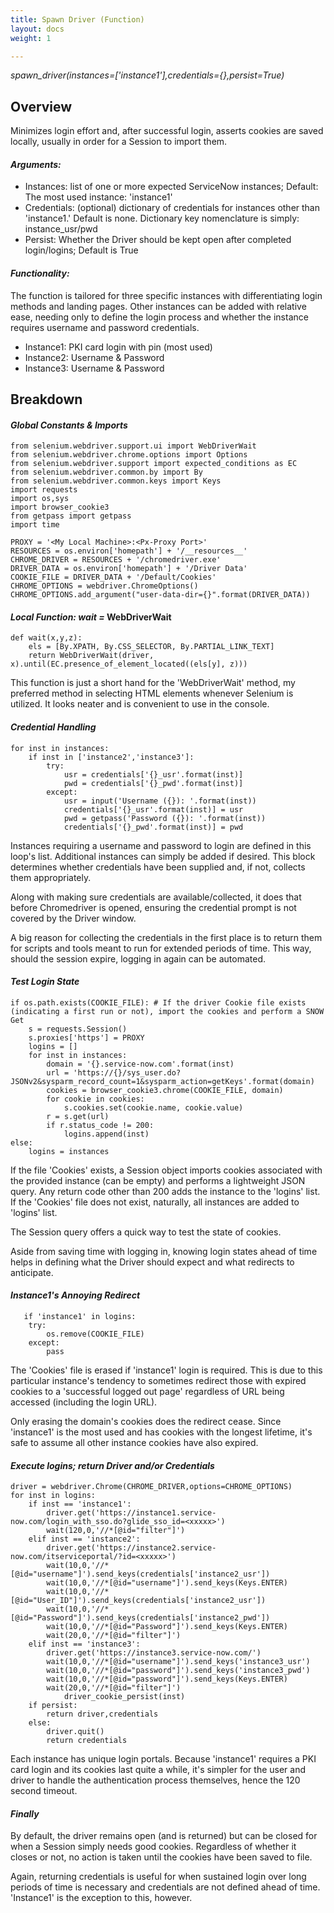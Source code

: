 ```yaml
---
title: Spawn Driver (Function)
layout: docs
weight: 1

---
```

_spawn_driver(instances=\['instance1'\],credentials={},persist=True)_

## Overview

Minimizes login effort and, after successful login, asserts cookies are saved locally, usually in order for a Session to import them.

#### **_Arguments:_**

* Instances: list of one or more expected ServiceNow instances; Default: The most used instance: 'instance1'
* Credentials: (optional) dictionary of credentials for instances other than 'instance1.' Default is none. Dictionary key nomenclature is simply: instance_usr/pwd
* Persist: Whether the Driver should be kept open after completed login/logins; Default is True

#### **_Functionality:_**

The function is tailored for three specific instances with differentiating login methods and landing pages. Other instances can be added with relative ease, needing only to define the login process and whether the instance requires username and password credentials.

* Instance1: PKI card login with pin (most used)
* Instance2: Username & Password
* Instance3: Username & Password

</hr>

## Breakdown

#### **_Global Constants & Imports_**

    from selenium.webdriver.support.ui import WebDriverWait
    from selenium.webdriver.chrome.options import Options
    from selenium.webdriver.support import expected_conditions as EC
    from selenium.webdriver.common.by import By
    from selenium.webdriver.common.keys import Keys
    import requests
    import os,sys
    import browser_cookie3
    from getpass import getpass
    import time
    
    PROXY = '<My Local Machine>:<Px-Proxy Port>'
    RESOURCES = os.environ['homepath'] + '/__resources__'
    CHROME_DRIVER = RESOURCES + '/chromedriver.exe'
    DRIVER_DATA = os.environ['homepath'] + '/Driver Data'
    COOKIE_FILE = DRIVER_DATA + '/Default/Cookies'
    CHROME_OPTIONS = webdriver.ChromeOptions()
    CHROME_OPTIONS.add_argument("user-data-dir={}".format(DRIVER_DATA))

#### **_Local Function: wait =_** WebDriverWait

    def wait(x,y,z):
        els = [By.XPATH, By.CSS_SELECTOR, By.PARTIAL_LINK_TEXT]
        return WebDriverWait(driver, x).until(EC.presence_of_element_located((els[y], z)))

This function is just a short hand for the 'WebDriverWait' method, my preferred method in selecting HTML elements whenever Selenium is utilized. It looks neater and is convenient to use in the console.

#### **_Credential Handling_**

    for inst in instances:
        if inst in ['instance2','instance3']:
            try:
                usr = credentials['{}_usr'.format(inst)]
                pwd = credentials['{}_pwd'.format(inst)]
            except:
                usr = input('Username ({}): '.format(inst))
                credentials['{}_usr'.format(inst)] = usr
                pwd = getpass('Password ({}): '.format(inst))
                credentials['{}_pwd'.format(inst)] = pwd

Instances requiring a username and password to login are defined in this loop's list. Additional instances can simply be added if desired. This block determines whether credentials have been supplied and, if not, collects them appropriately.

Along with making sure credentials are available/collected, it does that before Chromedriver is opened, ensuring the credential prompt is not covered by the Driver window.

A big reason for collecting the credentials in the first place is to return them for scripts and tools meant to run for extended periods of time. This way, should the session expire, logging in again can be automated.

#### **_Test Login State_**

    if os.path.exists(COOKIE_FILE): # If the driver Cookie file exists (indicating a first run or not), import the cookies and perform a SNOW Get
        s = requests.Session()
        s.proxies['https'] = PROXY
        logins = []
        for inst in instances:
            domain = '{}.service-now.com'.format(inst)
            url = 'https://{}/sys_user.do?JSONv2&sysparm_record_count=1&sysparm_action=getKeys'.format(domain)
            cookies = browser_cookie3.chrome(COOKIE_FILE, domain)
            for cookie in cookies:
                s.cookies.set(cookie.name, cookie.value)
            r = s.get(url)
            if r.status_code != 200:
                logins.append(inst)
    else:
        logins = instances

If the file 'Cookies' exists, a Session object imports cookies associated with the provided instance (can be empty) and performs a lightweight JSON query. Any return code other than 200 adds the instance to the 'logins' list. If the 'Cookies' file does not exist, naturally, all instances are added to 'logins' list.

The Session query offers a quick way to test the state of cookies.

Aside from saving time with logging in, knowing login states ahead of time helps in defining what the Driver should expect and what redirects to anticipate.

#### **_Instance1's Annoying Redirect_**

       if 'instance1' in logins:
        try:
            os.remove(COOKIE_FILE)
        except:
            pass

The 'Cookies' file is erased if 'instance1' login is required. This is due to this particular instance's tendency to sometimes redirect those with expired cookies to a 'successful logged out page' regardless of URL being accessed (including the login URL).

Only erasing the domain's cookies does the redirect cease. Since 'instance1' is the most used and has cookies with the longest lifetime, it's safe to assume all other instance cookies have also expired.

#### **_Execute logins; return Driver and/or Credentials_**

    driver = webdriver.Chrome(CHROME_DRIVER,options=CHROME_OPTIONS)
    for inst in logins:
        if inst == 'instance1':
            driver.get('https://instance1.service-now.com/login_with_sso.do?glide_sso_id=<xxxxx>')
            wait(120,0,'//*[@id="filter"]')
        elif inst == 'instance2':
            driver.get('https://instance2.service-now.com/itserviceportal/?id=<xxxxx>')
            wait(10,0,'//*[@id="username"]').send_keys(credentials['instance2_usr'])
            wait(10,0,'//*[@id="username"]').send_keys(Keys.ENTER)
            wait(10,0,'//*[@id="User_ID"]').send_keys(credentials['instance2_usr'])
            wait(10,0,'//*[@id="Password"]').send_keys(credentials['instance2_pwd'])
            wait(10,0,'//*[@id="Password"]').send_keys(Keys.ENTER)
            wait(20,0,'//*[@id="filter"]')
        elif inst == 'instance3':
            driver.get('https://instance3.service-now.com/')
            wait(10,0,'//*[@id="username"]').send_keys('instance3_usr')
            wait(10,0,'//*[@id="password"]').send_keys('instance3_pwd')
            wait(10,0,'//*[@id="password"]').send_keys(Keys.ENTER)
            wait(20,0,'//*[@id="filter"]')
    	        driver_cookie_persist(inst)
        if persist:
            return driver,credentials
        else:
            driver.quit()
            return credentials

Each instance has unique login portals. Because 'instance1' requires a PKI card login and its cookies last quite a while, it's simpler for the user and driver to handle the authentication process themselves, hence the 120 second timeout.

#### **_Finally_**

By default, the driver remains open (and is returned) but can be closed for when a Session simply needs good cookies. Regardless of whether it closes or not, no action is taken until the cookies have been saved to file.

Again, returning credentials is useful for when sustained login over long periods of time is necessary and credentials are not defined ahead of time. 'Instance1' is the exception to this, however.
